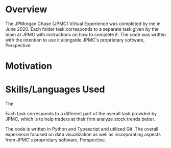 # Overview
The JPMorgan Chase (JPMC) Virtual Experience was completed by me in June 2020. Each folder task corresponds to a separate task given by the team at JPMC with instructions on how to complete it. The code was written with the intention to use it alongside JPMC's proprietary software, Perspective.

# Motivation

# Skills/Languages Used
The 

Each task corresponds to a different part of the overall task provided by JPMC, which is to help traders at their firm analyze stock trends better. 

The code is written in Python and Typescript and utilized Git. The overall experience focused on data visualization as well as incorporating aspects from JPMC's proprietary software, Perspective. 

